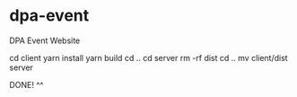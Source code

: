 # dpa-event
DPA Event Website

cd client
yarn install
yarn build
cd ..
cd server
rm -rf dist
cd ..
mv client/dist server

DONE! ^^
